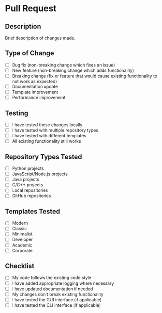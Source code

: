 # Pull Request

## Description
Brief description of changes made.

## Type of Change
- [ ] Bug fix (non-breaking change which fixes an issue)
- [ ] New feature (non-breaking change which adds functionality)
- [ ] Breaking change (fix or feature that would cause existing functionality to not work as expected)
- [ ] Documentation update
- [ ] Template improvement
- [ ] Performance improvement

## Testing
- [ ] I have tested these changes locally
- [ ] I have tested with multiple repository types
- [ ] I have tested with different templates
- [ ] All existing functionality still works

## Repository Types Tested
- [ ] Python projects
- [ ] JavaScript/Node.js projects
- [ ] Java projects
- [ ] C/C++ projects
- [ ] Local repositories
- [ ] GitHub repositories

## Templates Tested
- [ ] Modern
- [ ] Classic
- [ ] Minimalist
- [ ] Developer
- [ ] Academic
- [ ] Corporate

## Checklist
- [ ] My code follows the existing code style
- [ ] I have added appropriate logging where necessary
- [ ] I have updated documentation if needed
- [ ] My changes don't break existing functionality
- [ ] I have tested the GUI interface (if applicable)
- [ ] I have tested the CLI interface (if applicable)
